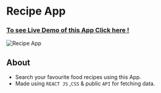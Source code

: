  # Recipe App

### [To see Live Demo of this App Click here !](https://vibhaysingh.github.io/recipeApp/)

![Recipe App](https://drive.google.com/uc?export=view&id=14Gya8brG5BPjIcf4VPWZFQ-fIvrDeNPs)

## About

- Search your favourite food recipes using this App.
- Made using ```REACT JS``` ,```CSS``` & public ```API``` for fetching data.


